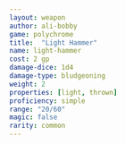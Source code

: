 ```yaml
---
layout: weapon
author: ali-bobby
game: polychrome
title:  "Light Hammer"
name: light-hammer
cost: 2 gp
damage-dice: 1d4
damage-type: bludgeoning
weight: 2
properties: [light, thrown]
proficiency: simple
range: "20/60"
magic: false
rarity: common
---
```

